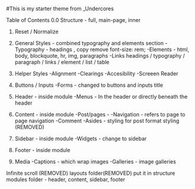 #This is my starter theme from _Undercores

Table of Contents
0.0 Structure - full, main-page, inner
1. Reset /  Normalize
2. General Styles - combined typography and elements section
	-Typography - headings , copy remove font-size: rem;
	-Elements - html, body, blockquote, hr, img, paragraphs
	-Links
		headings / typography / paragraph / links / element / list / table

3. Helper Styles
	-Alignment
	-Clearings
	-Accesibility 
	-Screeen Reader
4. Buttons / Inputs
	-Forms - changed to buttons and inputs title
5. Header - inside module
	-Menus - In the header or directly beneath the header
6. Content - inside module
	-Post/pages - 
	-Navigation - refers to page to page navigation
	-Comment
	-Asides - styling for post format styling (REMOVED)
7. Sidebar - inside module
	-Widgets - change to sidebar
8. Footer - inside module
9. Media
	-Captions - which wrap images
	-Galleries - image galleries


Infinite scroll (REMOVED)
layouts folder(REMOVED) put it in structure
modules folder - header, content, sidebar, footer